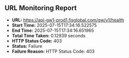 ## URL Monitoring Report

- **URL:** https://api-gw1-prod1.fisglobal.com/gw/v1/health
- **Start Time:** 2025-07-15T17:34:16.522575
- **End Time:** 2025-07-15T17:34:16.651965
- **Total Time Taken:** 0.12939 seconds
- **HTTP Status Code:** 403
- **Status:** Failure
- **Failure Reason:** HTTP Status Code: 403
